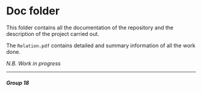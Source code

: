 # Doc folder

This folder contains all the documentation of the repository and the description of the project carried out.

The ```Relation.pdf``` contains detailed and summary information of all the work done.

*N.B. Work in progress*
___
##### Group 18
